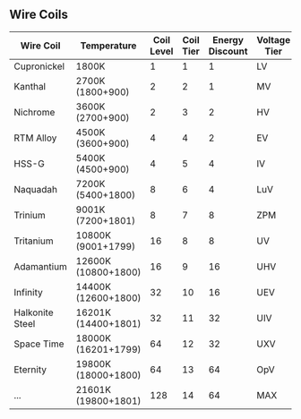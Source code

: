 ## Wire Coils

| Wire Coil       | Temperature         | Coil Level | Coil Tier | Energy Discount | Voltage Tier |
|-----------------|---------------------|------------|-----------|-----------------|--------------|
| Cupronickel     | 1800K               | 1          | 1         | 1               | LV           |
| Kanthal         | 2700K (1800+900)    | 2          | 2         | 1               | MV           |
| Nichrome        | 3600K (2700+900)    | 2          | 3         | 2               | HV           |
| RTM Alloy       | 4500K (3600+900)    | 4          | 4         | 2               | EV           |
| HSS-G           | 5400K (4500+900)    | 4          | 5         | 4               | IV           |
| Naquadah        | 7200K (5400+1800)   | 8          | 6         | 4               | LuV          |
| Trinium         | 9001K (7200+1801)   | 8          | 7         | 8               | ZPM          |
| Tritanium       | 10800K (9001+1799)  | 16         | 8         | 8               | UV           |
| Adamantium      | 12600K (10800+1800) | 16         | 9         | 16              | UHV          |
| Infinity        | 14400K (12600+1800) | 32         | 10        | 16              | UEV          |
| Halkonite Steel | 16201K (14400+1801) | 32         | 11        | 32              | UIV          |
| Space Time      | 18000K (16201+1799) | 64         | 12        | 32              | UXV          |
| Eternity        | 19800K (18000+1800) | 64         | 13        | 64              | OpV          |
| ...             | 21601K (19800+1801) | 128        | 14        | 64              | MAX          |